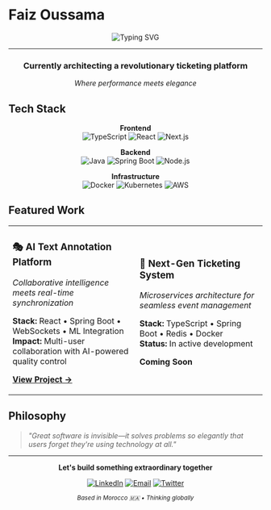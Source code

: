 # Faiz Oussama

<div align="center">

![Typing SVG](https://readme-typing-svg.herokuapp.com?font=Inter&weight=300&size=22&duration=3000&pause=1000&color=6366F1&center=true&vCenter=true&width=600&height=60&lines=Digital+Architect+%E2%80%A2+Full-Stack+Developer;Building+Tomorrow%E2%80%99s+Software+Today;Morocco+%F0%9F%87%B2%F0%9F%87%A6+%E2%86%92+Global+Impact)

</div>

---

<div align="center">

### Currently architecting a **revolutionary ticketing platform**  
*Where performance meets elegance*

</div>

## Tech Stack

<div align="center">

**Frontend**  
![TypeScript](https://img.shields.io/badge/TypeScript-3178C6?style=flat-square&logo=typescript&logoColor=white)
![React](https://img.shields.io/badge/React-61DAFB?style=flat-square&logo=react&logoColor=black)
![Next.js](https://img.shields.io/badge/Next.js-000000?style=flat-square&logo=next.js&logoColor=white)

**Backend**  
![Java](https://img.shields.io/badge/Java-007396?style=flat-square&logo=openjdk&logoColor=white)
![Spring Boot](https://img.shields.io/badge/Spring_Boot-6DB33F?style=flat-square&logo=spring-boot&logoColor=white)
![Node.js](https://img.shields.io/badge/Node.js-339933?style=flat-square&logo=node.js&logoColor=white)

**Infrastructure**  
![Docker](https://img.shields.io/badge/Docker-2496ED?style=flat-square&logo=docker&logoColor=white)
![Kubernetes](https://img.shields.io/badge/Kubernetes-326CE5?style=flat-square&logo=kubernetes&logoColor=white)
![AWS](https://img.shields.io/badge/AWS-232F3E?style=flat-square&logo=amazon-aws&logoColor=white)

</div>

## Featured Work

<table>
<tr>
<td width="50%">

### 🎭 AI Text Annotation Platform
*Collaborative intelligence meets real-time synchronization*

**Stack:** React • Spring Boot • WebSockets • ML Integration  
**Impact:** Multi-user collaboration with AI-powered quality control

[**View Project →**](https://github.com/faiz-oussama/Collaborative-Text-Annotation-Platform-with-Quality-Control)

</td>
<td width="50%">

### 🎫 Next-Gen Ticketing System
*Microservices architecture for seamless event management*

**Stack:** TypeScript • Spring Boot • Redis • Docker  
**Status:** In active development

**Coming Soon**

</td>
</tr>
</table>

## Philosophy

> *"Great software is invisible—it solves problems so elegantly that users forget they're using technology at all."*

<div align="center">

---

**Let's build something extraordinary together**

[![LinkedIn](https://img.shields.io/badge/LinkedIn-0077B5?style=flat-square&logo=linkedin&logoColor=white)](https://linkedin.com/in/oussama-faiz)
[![Email](https://img.shields.io/badge/Email-EA4335?style=flat-square&logo=gmail&logoColor=white)](mailto:faizouss123@gmail.com)
[![Twitter](https://img.shields.io/badge/Twitter-1DA1F2?style=flat-square&logo=twitter&logoColor=white)](https://twitter.com/faiz_oussama)

<sub>*Based in Morocco 🇲🇦 • Thinking globally*</sub>

</div>
